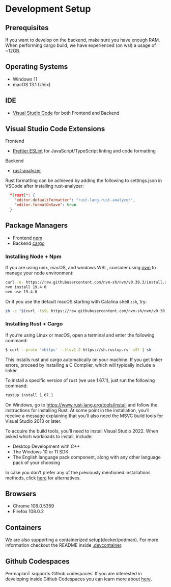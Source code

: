 # Development Setup

## Prerequisites

If you want to develop on the backend, make sure you have enough RAM.
When performing cargo build, we have experienced (on wsl) a usage of ~12GB.

## Operating Systems

- Windows 11
- macOS 13.1 (Unix)

## IDE

- [Visual Studio Code](https://code.visualstudio.com/) for both Frontend and Backend

## Visual Studio Code Extensions

Frontend

- [Prettier ESLint](https://marketplace.visualstudio.com/items?itemName=rvest.vs-code-prettier-eslint) for JavaScript/TypeScript linting and code formatting

Backend

- [rust-analyzer](https://marketplace.visualstudio.com/items?itemName=rust-lang.rust-analyzer)

Rust formatting can be achieved by adding the following to settings.json in VSCode after installing rust-analyzer:

```json
  "[rust]": {
    "editor.defaultFormatter": "rust-lang.rust-analyzer",
    "editor.formatOnSave": true
  }
```

## Package Managers

- Frontend [npm](https://www.npmjs.com/)
- Backend [cargo](https://crates.io/)

### Installing Node + Npm

If you are using unix, macOS, and windows WSL, consider using [nvm](https://github.com/nvm-sh/nvm)
to manage your node environment:

```bash
curl -o- https://raw.githubusercontent.com/nvm-sh/nvm/v0.39.3/install.sh | bash
nvm install 19.4.0
nvm use 19.4.0
```

Or if you use the default macOS starting with Catalina shell `zsh`, try:

```zsh
sh -c "$(curl -fsSL https://raw.githubusercontent.com/nvm-sh/nvm/v0.39.3/install.sh)"
```

### Installing Rust + Cargo

If you’re using Linux or macOS, open a terminal and enter the following command:

```bash
$ curl --proto '=https' --tlsv1.2 https://sh.rustup.rs -sSf | sh
```

This installs rust and cargo automatically on your machine.
If you get linker errors, proceed by installing a C Compiler, which will typically include a linker.

To install a specific version of rust (we use 1.67.1), just run the following command:

```bash
rustup install 1.67.1
```

On Windows, go to https://www.rust-lang.org/tools/install and follow the instructions for installing Rust.
At some point in the installation, you’ll receive a message explaining that you’ll also need the MSVC build tools for Visual Studio 2013 or later.

To acquire the build tools, you’ll need to install Visual Studio 2022. When asked which workloads to install, include:

- Desktop Development with C++
- The Windows 10 or 11 SDK
- The English language pack component, along with any other language pack of your choosing

In case you don't prefer any of the previously mentioned installations methods, click
[here](https://forge.rust-lang.org/infra/other-installation-methods.html) for alternatives.

## Browsers

- Chrome 108.0.5359
- Firefox 108.0.2

## Containers

We are also supporting a containerized setup(docker/podman). For more information checkout the README inside [.devcontainer](https://github.com/ElektraInitiative/PermaplanT/blob/master/.devcontainer/README.md).

## Github Codespaces

PermaplanT supports Github codespaces. If you are interested in developing inside Github Codespaces you can learn more about [here](https://docs.github.com/de/codespaces).
